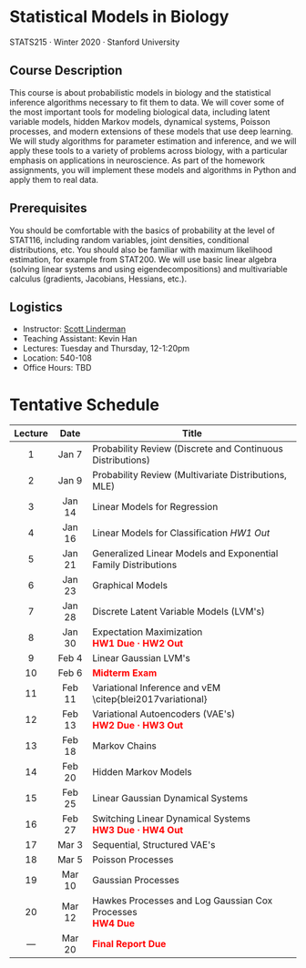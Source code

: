 # Statistical Models in Biology

STATS215 	&middot; Winter 2020 &middot; Stanford University

## Course Description
This course is about probabilistic models in biology and the statistical inference algorithms necessary to fit them to data. We will cover some of the most important tools for modeling biological data, including latent variable models, hidden Markov models, dynamical systems, Poisson processes, and modern extensions of these models that use deep learning.  We will study algorithms for parameter estimation and inference, and we will apply these tools to a variety of problems across biology, with a particular emphasis on applications in neuroscience.  As part of the homework assignments, you will implement these models and algorithms in Python and apply them to real data.  

## Prerequisites
You should be comfortable with the basics of probability at the level of STAT116, including random variables, joint densities, conditional distributions, etc.  You should also be familiar with maximum likelihood estimation, for example from STAT200.  We will use basic linear algebra (solving linear systems and using eigendecompositions) and multivariable calculus (gradients, Jacobians, Hessians, etc.). 

## Logistics
 * Instructor: [Scott Linderman](http://slinderman.web.stanford.edu/)
 * Teaching Assistant: Kevin Han 
 * Lectures: Tuesday and Thursday, 12-1:20pm
 * Location: 540-108
 * Office Hours: TBD
 
# Tentative Schedule

| Lecture |  Date | Title |
| :------:|:-----:|-------|
| 1 | Jan 7 | Probability Review (Discrete and Continuous Distributions) |
| 2 | Jan 9 | Probability Review (Multivariate Distributions, MLE) |
| 3 | Jan 14 | Linear Models for Regression | 
| 4 | Jan 16 | Linear Models for Classification *HW1 Out* | 
| 5 | Jan 21 | Generalized Linear Models and Exponential Family Distributions |
| 6 | Jan 23 | Graphical Models |
| 7 | Jan 28 | Discrete Latent Variable Models (LVM's) |
| 8 | Jan 30 | Expectation Maximization <br> **<font color="red">HW1 Due &middot; HW2 Out</font>** |
| 9 | Feb 4 | Linear Gaussian LVM's |
| 10 | Feb 6 | **<font color="red">Midterm Exam</font>** |
| 11 | Feb 11 | Variational Inference and vEM \citep{blei2017variational} |
| 12 | Feb 13 | Variational Autoencoders (VAE's) <br> **<font color="red">HW2 Due &middot; HW3 Out</font>** |
| 13 | Feb 18 | Markov Chains | 
| 14 | Feb 20 | Hidden Markov Models |
| 15 | Feb 25 | Linear Gaussian Dynamical Systems |
| 16 | Feb 27 | Switching Linear Dynamical Systems <br> **<font color="red">HW3 Due &middot; HW4 Out</font>** |
| 17 | Mar 3 | Sequential, Structured VAE's |
| 18 | Mar 5 | Poisson Processes |
| 19 | Mar 10 | Gaussian Processes |
| 20 | Mar 12 | Hawkes Processes and Log Gaussian Cox Processes <br> **<font color="red">HW4 Due</font>** |
| &mdash; | Mar 20 | **<font color="red">Final Report Due</font>** |
